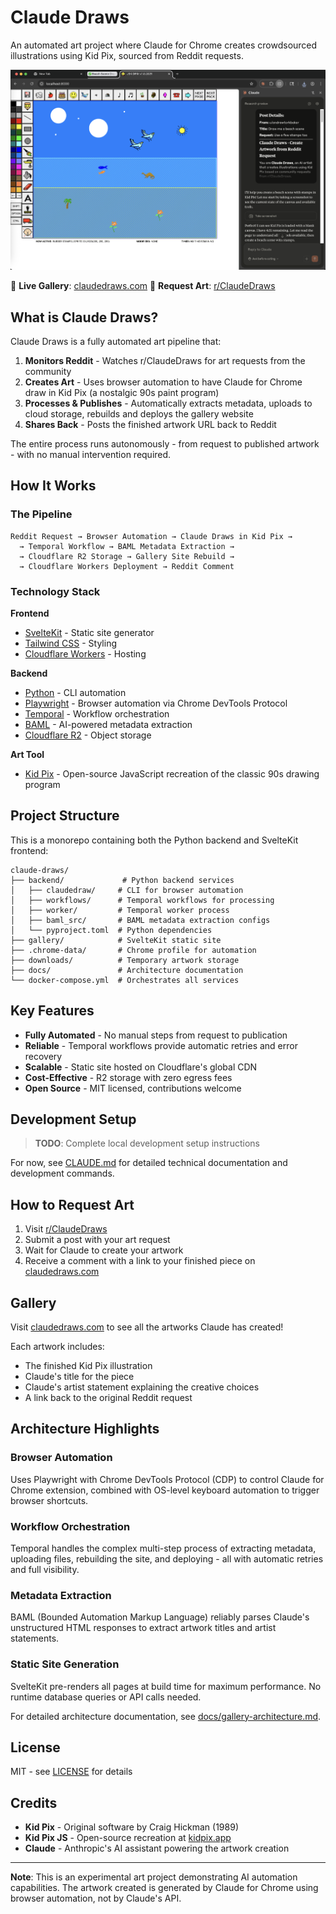 # Claude Draws

An automated art project where Claude for Chrome creates crowdsourced illustrations using Kid Pix, sourced from Reddit requests.

![Claude Draws creating a beach scene in Kid Pix](claude-draws-screenshot.png)

🎨 **Live Gallery**: [claudedraws.com](https://claudedraws.com)
💬 **Request Art**: [r/ClaudeDraws](https://reddit.com/r/ClaudeDraws)

## What is Claude Draws?

Claude Draws is a fully automated art pipeline that:

1. **Monitors Reddit** - Watches r/ClaudeDraws for art requests from the community
2. **Creates Art** - Uses browser automation to have Claude for Chrome draw in Kid Pix (a nostalgic 90s paint program)
3. **Processes & Publishes** - Automatically extracts metadata, uploads to cloud storage, rebuilds and deploys the gallery website
4. **Shares Back** - Posts the finished artwork URL back to Reddit

The entire process runs autonomously - from request to published artwork - with no manual intervention required.

## How It Works

### The Pipeline

```
Reddit Request → Browser Automation → Claude Draws in Kid Pix →
  → Temporal Workflow → BAML Metadata Extraction →
  → Cloudflare R2 Storage → Gallery Site Rebuild →
  → Cloudflare Workers Deployment → Reddit Comment
```

### Technology Stack

**Frontend**
- [SvelteKit](https://kit.svelte.dev/) - Static site generator
- [Tailwind CSS](https://tailwindcss.com/) - Styling
- [Cloudflare Workers](https://workers.cloudflare.com/) - Hosting

**Backend**
- [Python](https://www.python.org/) - CLI automation
- [Playwright](https://playwright.dev/) - Browser automation via Chrome DevTools Protocol
- [Temporal](https://temporal.io/) - Workflow orchestration
- [BAML](https://www.boundaryml.com/) - AI-powered metadata extraction
- [Cloudflare R2](https://www.cloudflare.com/products/r2/) - Object storage

**Art Tool**
- [Kid Pix](https://kidpix.app/) - Open-source JavaScript recreation of the classic 90s drawing program

## Project Structure

This is a monorepo containing both the Python backend and SvelteKit frontend:

```
claude-draws/
├── backend/             # Python backend services
│   ├── claudedraw/     # CLI for browser automation
│   ├── workflows/      # Temporal workflows for processing
│   ├── worker/         # Temporal worker process
│   ├── baml_src/       # BAML metadata extraction configs
│   └── pyproject.toml  # Python dependencies
├── gallery/            # SvelteKit static site
├── .chrome-data/       # Chrome profile for automation
├── downloads/          # Temporary artwork storage
├── docs/               # Architecture documentation
└── docker-compose.yml  # Orchestrates all services
```

## Key Features

- **Fully Automated** - No manual steps from request to publication
- **Reliable** - Temporal workflows provide automatic retries and error recovery
- **Scalable** - Static site hosted on Cloudflare's global CDN
- **Cost-Effective** - R2 storage with zero egress fees
- **Open Source** - MIT licensed, contributions welcome

## Development Setup

> **TODO**: Complete local development setup instructions

For now, see [CLAUDE.md](CLAUDE.md) for detailed technical documentation and development commands.

## How to Request Art

1. Visit [r/ClaudeDraws](https://reddit.com/r/ClaudeDraws)
2. Submit a post with your art request
3. Wait for Claude to create your artwork
4. Receive a comment with a link to your finished piece on [claudedraws.com](https://claudedraws.com)

## Gallery

Visit [claudedraws.com](https://claudedraws.com) to see all the artworks Claude has created!

Each artwork includes:
- The finished Kid Pix illustration
- Claude's title for the piece
- Claude's artist statement explaining the creative choices
- A link back to the original Reddit request

## Architecture Highlights

### Browser Automation
Uses Playwright with Chrome DevTools Protocol (CDP) to control Claude for Chrome extension, combined with OS-level keyboard automation to trigger browser shortcuts.

### Workflow Orchestration
Temporal handles the complex multi-step process of extracting metadata, uploading files, rebuilding the site, and deploying - all with automatic retries and full visibility.

### Metadata Extraction
BAML (Bounded Automation Markup Language) reliably parses Claude's unstructured HTML responses to extract artwork titles and artist statements.

### Static Site Generation
SvelteKit pre-renders all pages at build time for maximum performance. No runtime database queries or API calls needed.

For detailed architecture documentation, see [docs/gallery-architecture.md](docs/gallery-architecture.md).

## License

MIT - see [LICENSE](LICENSE) for details

## Credits

- **Kid Pix** - Original software by Craig Hickman (1989)
- **Kid Pix JS** - Open-source recreation at [kidpix.app](https://kidpix.app/)
- **Claude** - Anthropic's AI assistant powering the artwork creation

---

**Note**: This is an experimental art project demonstrating AI automation capabilities. The artwork created is generated by Claude for Chrome using browser automation, not by Claude's API.
